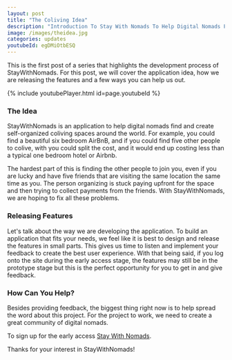 ```yaml
---
layout: post
title: "The Coliving Idea"
description: "Introduction To Stay With Nomads To Help Digital Nomads Find And Create Self Organized Coliving Spaces."
image: /images/theidea.jpg
categories: updates
youtubeId: egDMiOtbESQ
---
```


This is the first post of a series that highlights the development process of StayWithNomads. For this post, we will cover the application idea, how we are releasing the features and a few ways you can help us out.

{% include youtubePlayer.html id=page.youtubeId %}

### The Idea

StayWithNomads is an application to help digital nomads find and create self-organized coliving spaces around the world. For example, you could find a beautiful six bedroom AirBnB, and if you could find five other people to colive, with you could split the cost, and it would end up costing less than a typical one bedroom hotel or Airbnb.

The hardest part of this is finding the other people to join you, even if you are lucky and have five friends that are visiting the same location the same time as you. The person organizing is stuck paying upfront for the space and then trying to collect payments from the friends. With StayWithNomads, we are hoping to fix all these problems.

### Releasing Features

Let's talk about the way we are developing the application. To build an application that fits your needs, we feel like it is best to design and release the features in small parts. This gives us time to listen and implement your feedback to create the best user experience. With that being said, if you log onto the site during the early access stage, the features may still be in the prototype stage but this is the perfect opportunity for you to get in and give feedback.

### How Can You Help?

Besides providing feedback, the biggest thing right now is to help spread the word about this project. For the project to work, we need to create a great community of digital nomads.

To sign up for the early access [Stay With Nomads](https://www.staywithnomads.com/).

Thanks for your interest in StayWithNomads!

